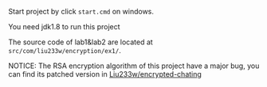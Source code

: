 Start project by click `start.cmd` on windows.

You need jdk1.8 to run this project

The source code of lab1&lab2 are located at `src/com/liu233w/encryption/ex1/`.

NOTICE: The RSA encryption algorithm of this project have a major bug, you can find its patched version in [Liu233w/encrypted-chating](https://github.com/Liu233w/encrypted-chating/blob/master/src/main/java/com/liu233w/encryption/encryptedChating/cipher/RsaCipher.java)
